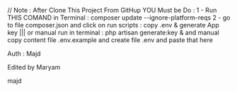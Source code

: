 // Note :
After Clone This Project From GitHup YOU Must be Do :
1 - Run THIS COMAND in Terminal :
composer update --ignore-platform-reqs
2 - go to file composer.json and click on run scripts : copy .env & generate App key
||| or manual run in terminal : php artisan generate:key & and manual copy content file .env.example and create file .env and paste that here

Auth : Majd

Edited by Maryam

majd 
